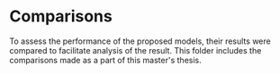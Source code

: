 # Comparisons

To assess the performance of the proposed models, their results were compared to facilitate analysis of the result. This folder includes the comparisons made as a part of this master's thesis. 